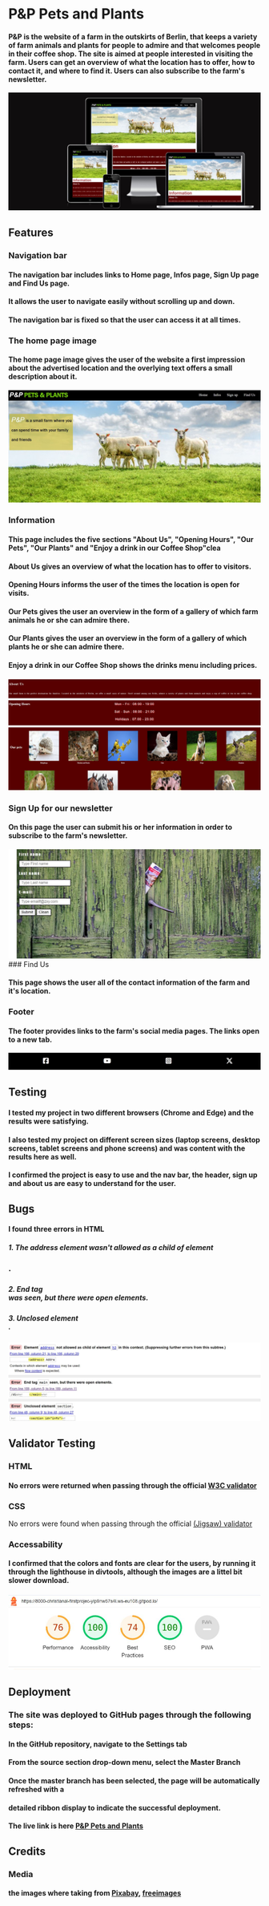 # P&P Pets and Plants

#### P&P is the website of a farm in the outskirts of Berlin, that keeps a variety of farm animals and plants for people to admire and that welcomes people in their coffee shop. The site is aimed at people interested in visiting the farm. Users can get an overview of what the location has to offer, how to contact it, and where to find it. Users can also subscribe to the farm's newsletter. 
<img src="assets/images/capture.jpg">

## Features

### Navigation bar

#### The navigation bar includes links to Home page, Infos page, Sign Up page and Find Us page.
#### It allows the user to navigate easily without scrolling up and down. 
#### The navigation bar is fixed so that the user can access it at all times. 

### The home page image

#### The home page image gives the user of the website a first impression about the advertised location and the overlying text offers a small description about it. 
<img src="assets/images/capture4.jpg">

### Information

#### This page includes the five sections "About Us", "Opening Hours", "Our Pets", "Our Plants" and "Enjoy a drink in our Coffee Shop"clea
#### About Us gives an overview of what the location has to offer to visitors.
#### Opening Hours informs the user of the times the location is open for visits.
#### Our Pets gives the user an overview in the form of a gallery of which farm animals he or she can admire there.
#### Our Plants gives the user an overview in the form of a gallery of which plants he or she can admire there.
#### Enjoy a drink in our Coffee Shop shows the drinks menu including prices.
<img src="assets/images/capture5.jpg">

### Sign Up for our newsletter

#### On this page the user can submit his or her information in order to subscribe to the farm's newsletter. 
<img src="assets/images/capture6.jpg">
### Find Us

#### This page shows the user all of the contact information of the farm and it's location.

### Footer

#### The footer provides links to the farm's social media pages. The links open to a new tab. 
<img src="assets/images/cpture7.jpg">

## Testing

#### I tested my project in two different browsers (Chrome and Edge) and the results were satisfying.
#### I also tested my project on different screen sizes (laptop screens, desktop screens, tablet screens and phone screens) and was content with the results here as well.
#### I confirmed the project is easy to use and the nav bar, the header, sign up and about us are easy to understand for the user. 

## Bugs
#### I found three errors in HTML

##### 1. The address element wasn't allowed as a child of element <h3>.
##### <h3> <address></address> </h3>

##### 2. End tag <main> was seen, but there were open elements.
##### <main> </div> </main>

##### 3. Unclosed element <section>.
##### <main> <section id="Infos"> </main>

<img src="assets/images/capture2.jpg">

## Validator Testing

### HTML 
#### No errors were returned when passing through the official [W3C validator](https://validator.w3.org/nu/?doc=https%3A%2F%2Fchristianalamassi.github.io%2FFirstProjectGitpod%2F)

### CSS ####
No errors were found when passing through the official [(Jigsaw) validator](https://validator.w3.org/nu/?doc=https%3A%2F%2Fchristianalamassi.github.io%2FFirstProjectGitpod%2F)

### Accessability 
#### I confirmed that the colors and fonts are clear for the users, by running it through the lighthouse in divtools, although the images are a littel bit slower download.
<img src="assets/images/capture0.jpg">

## Deployment

### The site was deployed to GitHub pages through the following steps:
#### In the GitHub repository, navigate to the Settings tab
#### From the source section drop-down menu, select the Master Branch
#### Once the master branch has been selected, the page will be automatically refreshed with a 
#### detailed ribbon display to indicate the successful deployment.
#### The live link is here [P&P Pets and Plants](https://christianalamassi.github.io/FirstProjectGitpod/)

## Credits

### Media
#### the images where taking from [Pixabay](https://pixabay.com/), [freeimages](https://www.freeimages.com/)